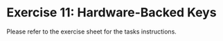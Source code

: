 # Exercise 11: Hardware-Backed Keys

Please refer to the exercise sheet for the tasks instructions.
